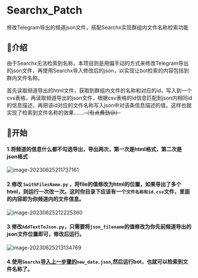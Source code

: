 # Searchx_Patch

修改Telegram导出的频道json文件，搭配Searchx实现群组内文件名称检索功能

## 🎈介绍

由于Searchx无法检索到名称，本项目则是用偏手动的方式来修改Telegram导出的json文件，再使用Searchx导入修改后的json，以实现让bot检索的内容包括到群内文件名称。

首先读取频道导出的html文件，获取到群组内文件的名称和对应的id，写入到一个cvs表格，再读取频道导出的json文件，根据csv表格的id信息匹配到json内相同id的信息描述，再把该id对应的文件名称写入json中对该条信息描述的值。这样也就实现了检索到文件名称的效果.......~~（有点费劲😥）~~

## 🔑开始

#### 1.将频道的信息**什么都不勾选**导出，导出两次，第一次是**html**格式，第二次是**json**格式

![image-20230625211737161](C:\Users\cr\AppData\Roaming\Typora\typora-user-images\image-20230625211737161.png)

#### 2.修改 `SwithFilesName.py` ，将file的值修改为html的位置，如果导出了多个html，则运行一次改一次。这时你目录下应该有一个`文件名称和id.csv`文件，里面的内容即为你频道内的文件信息。

![image-20230625212225360](C:\Users\cr\AppData\Roaming\Typora\typora-user-images\image-20230625212225360.png)

#### 3.修改`AddTextToJson.py`，只需要将`json_filename`的值修改为你先前频道导出的json文件位置即可，修改后运行。

![image-20230625213134769](C:\Users\cr\AppData\Roaming\Typora\typora-user-images\image-20230625213134769.png)

#### 4.使用`Searchx`[导入上一步骤的](https://github.com/iyear/searchx/blob/master/docs/bot/README.zh.md)`new_data.json`,然后运行bot，也就可以检索到文件名称了。





